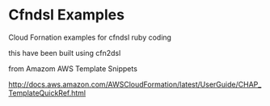 # Cfndsl Examples
Cloud Fornation examples for cfndsl ruby coding


this have been built using cfn2dsl


from Amazom AWS Template Snippets


http://docs.aws.amazon.com/AWSCloudFormation/latest/UserGuide/CHAP_TemplateQuickRef.html
